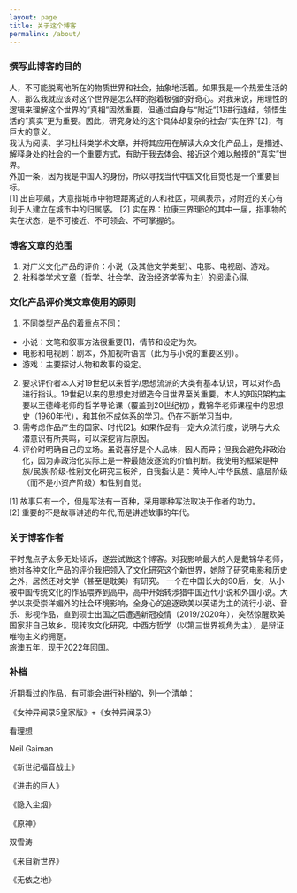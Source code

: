 ```yaml
---
layout: page
title: 关于这个博客
permalink: /about/
---
```

### 撰写此博客的目的
人，不可能脱离他所在的物质世界和社会，抽象地活着。如果我是一个热爱生活的人，那么我就应该对这个世界是怎么样的抱着极强的好奇心。对我来说，用理性的逻辑来理解这个世界的”真相”固然重要，但通过自身与“附近”[1]进行连结，领悟生活的“真实”更为重要。因此，研究身处的这个具体却复杂的社会/“实在界”[2]，有巨大的意义。<br>
我认为阅读、学习社科类学术文章，并将其应用在解读大众文化产品上，是描述、解释身处的社会的一个重要方式，有助于我去体会、接近这个难以触摸的“真实”世界。<br>
外加一条，因为我是中国人的身份，所以寻找当代中国文化自觉也是一个重要目标。<br>
[1] 出自项飙，大意指城市中物理距离近的人和社区，项飙表示，对附近的关心有利于人建立在城市中的归属感。
[2] 实在界：拉康三界理论的其中一届，指事物的实在状态，是不可接近、不可领会、不可掌握的。

### 博客文章的范围
1. 对广义文化产品的评价：小说（及其他文学类型）、电影、电视剧、游戏。<br>
2. 社科类学术文章（哲学、社会学、政治经济学等为主）的阅读心得.<br>

### 文化产品评价类文章使用的原则
1. 不同类型产品的着重点不同：<br>
* 小说：文笔和叙事方法很重要[1]，情节和设定为次。<br>
* 电影和电视剧：剧本，外加视听语言（此为与小说的重要区别）。<br>
* 游戏：主要探讨人物和故事的设定。<br>
2. 要求评价者本人对19世纪以来哲学/思想流派的大类有基本认识，可以对作品进行指认。19世纪以来的思想史对塑造今日世界至关重要，本人的知识架构主要以王德峰老师的哲学导论课（覆盖到20世纪初），戴锦华老师课程中的思想史（1960年代），和其他不成体系的学习。仍在不断学习当中。<br>
3. 需考虑作品产生的国家、时代[2]。如果作品有一定大众流行度，说明与大众潜意识有所共鸣，可以深挖背后原因。<br>
4. 评价时明确自己的立场。虽说喜好是个人品味，因人而异；但我会避免非政治化，因为非政治化实际上是一种最随波逐流的价值判断。我使用的框架是种族/民族·阶级·性别文化研究三板斧，自我指认是：黄种人/中华民族、底层阶级（而不是小资产阶级）和性别自觉。<br>

[1] 故事只有一个，但是写法有一百种，采用哪种写法取决于作者的功力。<br>
[2] 重要的不是故事讲述的年代,而是讲述故事的年代。<br>

### 关于博客作者
平时鬼点子太多无处倾诉，遂尝试做这个博客。对我影响最大的人是戴锦华老师，她对各种文化产品的评价我把领入了文化研究这个新世界，她除了研究电影和历史之外，居然还对文学（甚至是耽美）有研究。
一个在中国长大的90后，女，从小被中国传统文化的作品喂养到高中，高中开始转涉猎中国近代小说和外国小说。大学以来受崇洋媚外的社会环境影响，全身心的追逐欧美以英语为主的流行小说、音乐、影视作品，直到硕士出国之后遭遇新冠疫情（2019/2020年），突然惊醒欧美国家非自己故乡。现转攻文化研究，中西方哲学（以第三世界视角为主），是辩证唯物主义的拥趸。<br>
旅澳五年，现于2022年回国。<br>

### 补档
近期看过的作品，有可能会进行补档的，列一个清单：<br>
<p>《女神异闻录5皇家版》+《女神异闻录3》</p>
<p>看理想</p>
<p>Neil Gaiman</p>
<p>《新世纪福音战士》</p>
<p>《进击的巨人》</p>
<p>《隐入尘烟》</p>
<p>《原神》</p>
<p>双雪涛</p>
<p>《来自新世界》</p>
<p>《无依之地》</p>
